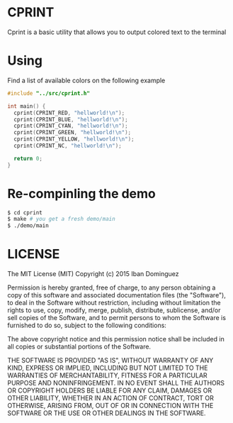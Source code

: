 # CPRINT

Cprint is a basic utility that allows you to output colored text to the terminal

# Using

Find a list of available colors on the following example

```c
#include "../src/cprint.h"

int main() {
  cprint(CPRINT_RED, "hellworld!\n");
  cprint(CPRINT_BLUE, "hellworld!\n");
  cprint(CPRINT_CYAN, "hellworld!\n");
  cprint(CPRINT_GREEN, "hellworld!\n");
  cprint(CPRINT_YELLOW, "hellworld!\n");
  cprint(CPRINT_NC, "hellworld!\n");

  return 0;
}
```

# Re-compinling the demo

```sh
$ cd cprint
$ make # you get a fresh demo/main
$ ./demo/main
```

# LICENSE

The MIT License (MIT)
Copyright (c) 2015 Iban Dominguez

Permission is hereby granted, free of charge, to any person obtaining a copy of this software and associated documentation files (the "Software"), to deal in the Software without restriction, including without limitation the rights to use, copy, modify, merge, publish, distribute, sublicense, and/or sell copies of the Software, and to permit persons to whom the Software is furnished to do so, subject to the following conditions:

The above copyright notice and this permission notice shall be included in all copies or substantial portions of the Software.

THE SOFTWARE IS PROVIDED "AS IS", WITHOUT WARRANTY OF ANY KIND, EXPRESS OR IMPLIED, INCLUDING BUT NOT LIMITED TO THE WARRANTIES OF MERCHANTABILITY, FITNESS FOR A PARTICULAR PURPOSE AND NONINFRINGEMENT. IN NO EVENT SHALL THE AUTHORS OR COPYRIGHT HOLDERS BE LIABLE FOR ANY CLAIM, DAMAGES OR OTHER LIABILITY, WHETHER IN AN ACTION OF CONTRACT, TORT OR OTHERWISE, ARISING FROM, OUT OF OR IN CONNECTION WITH THE SOFTWARE OR THE USE OR OTHER DEALINGS IN THE SOFTWARE.
